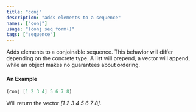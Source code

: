 ```yaml
---
title: "conj"
description: "adds elements to a sequence"
names: ["conj"]
usage: "(conj seq form+)"
tags: ["sequence"]
---
```


Adds elements to a conjoinable sequence. This behavior will differ depending on the concrete type. A list will prepend, a vector will append, while an object makes no guarantees about ordering.

#### An Example

```scheme
(conj [1 2 3 4] 5 6 7 8)
```

Will return the vector _[1 2 3 4 5 6 7 8]_.
